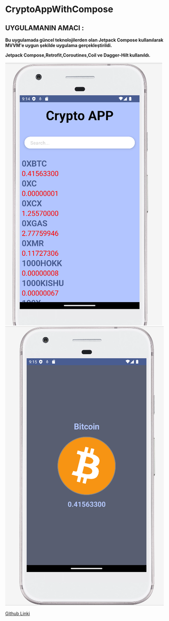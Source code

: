 # CryptoAppWithCompose

## UYGULAMANIN AMACI :
**Bu uygulamada güncel teknolojilerden olan Jetpack Compose kullanılarak MVVM'e uygun şekilde uygulama gerçekleştirildi.**

**Jetpack Compose,Retrofit,Coroutines,Coil ve Dagger-Hilt kullanıldı.**

![main screen](https://github.com/ferhatseker180/CryptoAppWithCompose/blob/master/app/src/main/res/drawable/mainscreen.PNG)
![detail screen](https://github.com/ferhatseker180/CryptoAppWithCompose/blob/master/app/src/main/res/drawable/detailscreen.PNG)




[Github Linki](https://github.com/ferhatseker180/CryptoAppWithCompose)

